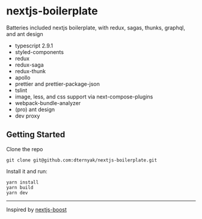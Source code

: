 # nextjs-boilerplate

Batteries included nextjs boilerplate, with redux, sagas, thunks, graphql, and ant design


- typescript 2.9.1
- styled-components
- redux
- redux-saga
- redux-thunk
- apollo
- prettier and prettier-package-json
- tslint
- image, less, and css support via next-compose-plugins
- webpack-bundle-analyzer
- (pro) ant design
- dev proxy

## Getting Started

Clone the repo

```
git clone git@github.com:dternyak/nextjs-boilerplate.git
```

Install it and run:

```
yarn install
yarn build
yarn dev
```

<hr/>

Inspired by [nextjs-boost](https://github.com/ProvablyFair/nextjs-boost)
